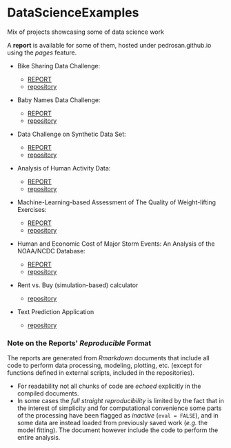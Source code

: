 # DataScienceExamples

Mix of projects showcasing some of data science work

A __report__ is available for some of them, hosted under pedrosan.github.io using the _pages_ feature.

* Bike Sharing Data Challenge:
  * [REPORT](http://pedrosan.github.io/DataScienceExamples/Bike_Sharing/)
  * [repository](https://github.com/pedrosan/DataScienceExamples/tree/master/Bike_Sharing)

* Baby Names Data Challenge:
  * [REPORT](http://pedrosan.github.io/DataScienceExamples/Baby_Names/)
  * [repository](https://github.com/pedrosan/DataScienceExamples/tree/master/Baby_Names)

* Data Challenge on Synthetic Data Set:
  * [REPORT](http://pedrosan.github.io/DataScienceExamples/Synthetic_Data/)
  * [repository](https://github.com/pedrosan/DataScienceExamples/tree/master/Synthetic_Data)

* Analysis of Human Activity Data:
  * [REPORT](http://pedrosan.github.io/DataScienceExamples/Human_Activity_1/)
  * [repository](https://github.com/pedrosan/DataScienceExamples/tree/master/Human_Activity_1)

* Machine-Learning-based Assessment of The Quality of Weight-lifting Exercises:
  * [REPORT](http://pedrosan.github.io/DataScienceExamples/Human_Activity_2/)
  * [repository](https://github.com/pedrosan/DataScienceExamples/tree/master/Human_Activity_2)

* Human and Economic Cost of Major Storm Events: An Analysis of the NOAA/NCDC Database:
  * [REPORT](http://pedrosan.github.io/DataScienceExamples/Impact_of_Major_Storm_Events/)
  * [repository](https://github.com/pedrosan/DataScienceExamples/tree/master/Impact_of_Major_Storm_Events)

* Rent vs. Buy (simulation-based) calculator
  * [repository](https://github.com/pedrosan/DataScienceExamples/tree/master/Rent_vs_Buy)

* Text Prediction Application
  * [repository](https://github.com/pedrosan/DataScienceExamples/tree/master/Text_Prediction)
  


### Note on the Reports' _Reproducible_ Format

The reports are generated from _Rmarkdown_ documents that include all code to perform
data processing, modeling, plotting, etc. (except for functions defined in external scripts, 
included in the repositories).

* For readability not all chunks of code are _echoed_ explicitly in the compiled documents.
* In some cases the _full straight reproducibility_ is limited by the fact that in the interest of simplicity
and for computational convenience some parts of the processing have been flagged as _inactive_ 
(`eval = FALSE`), and in some data are instead loaded from previously saved work (_e.g._ the model fitting). 
The document however include the code to perform the entire analysis.


